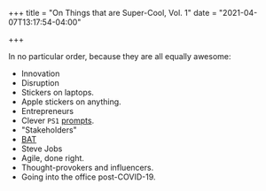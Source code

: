 +++
title = "On Things that are Super-Cool, Vol. 1"
date = "2021-04-07T13:17:54-04:00"

+++

In no particular order, because they are all equally awesome:

- Innovation
- Disruption
- Stickers on laptops.
- Apple stickers on anything.
- Entrepreneurs
- Clever `PS1` [prompts].
- "Stakeholders"
- [BAT]
- Steve Jobs
- Agile, done right.
- Thought-provokers and influencers.
- Going into the office post-COVID-19.

[prompts]: /2021/03/29/on-bash-prompts/
[BAT]: https://basicattentiontoken.org/

